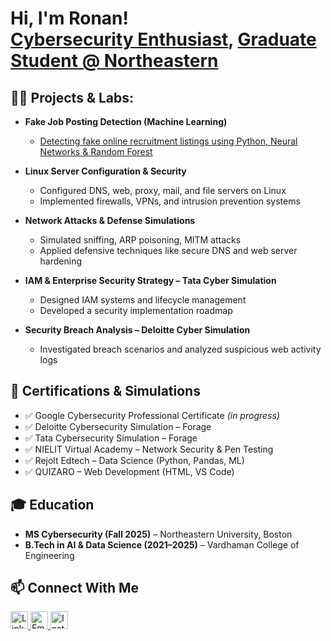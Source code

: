 <h1>Hi, I'm Ronan! <br/>
  <a href="https://github.com/ronanlucky">Cybersecurity Enthusiast</a>, 
  <a href="https://www.linkedin.com/in/ronan-kongala-99068a240/">Graduate Student @ Northeastern</a>
</h1>

<h2>👨‍💻 Projects & Labs:</h2>

- <b>Fake Job Posting Detection (Machine Learning)</b>  
  - [Detecting fake online recruitment listings using Python, Neural Networks & Random Forest](https://github.com/ronanlucky/Fake-Job-Posting-Detection)

- <b>Linux Server Configuration & Security</b>  
  - Configured DNS, web, proxy, mail, and file servers on Linux  
  - Implemented firewalls, VPNs, and intrusion prevention systems

- <b>Network Attacks & Defense Simulations</b>  
  - Simulated sniffing, ARP poisoning, MITM attacks  
  - Applied defensive techniques like secure DNS and web server hardening

- <b>IAM & Enterprise Security Strategy – Tata Cyber Simulation</b>  
  - Designed IAM systems and lifecycle management  
  - Developed a security implementation roadmap

- <b>Security Breach Analysis – Deloitte Cyber Simulation</b>  
  - Investigated breach scenarios and analyzed suspicious web activity logs

<h2>📜 Certifications & Simulations</h2>

- ✅ Google Cybersecurity Professional Certificate *(in progress)*  
- ✅ Deloitte Cybersecurity Simulation – Forage  
- ✅ Tata Cybersecurity Simulation – Forage  
- ✅ NIELIT Virtual Academy – Network Security & Pen Testing  
- ✅ Rejolt Edtech – Data Science (Python, Pandas, ML)  
- ✅ QUIZARO – Web Development (HTML, VS Code)

<h2>🎓 Education</h2>

- **MS Cybersecurity (Fall 2025)** – Northeastern University, Boston  
- **B.Tech in AI & Data Science (2021–2025)** – Vardhaman College of Engineering

<h2>📫 Connect With Me</h2>

<p>
  <a href="https://www.linkedin.com/in/ronan-kongala-99068a240/" target="_blank">
    <img src="https://img.icons8.com/ios-filled/50/0000FF/linkedin.png" width="28" alt="LinkedIn"/>
  </a>
  <a href="mailto:kongalaronan@gmail.com" target="_blank">
    <img src="https://img.icons8.com/ios-filled/50/0000FF/gmail.png" width="28" alt="Email"/>
  </a>
  <a href="https://www.instagram.com/ron.an1007/" target="_blank">
    <img src="https://img.icons8.com/ios-filled/50/0000FF/instagram-new.png" width="28" alt="Instagram"/>
  </a>
</p>

<br/><br/>

<!--
**ronanlucky/ronanlucky** is a ✨ special ✨ repository because its `README.md` (this file) appears on your GitHub profile.
-->
